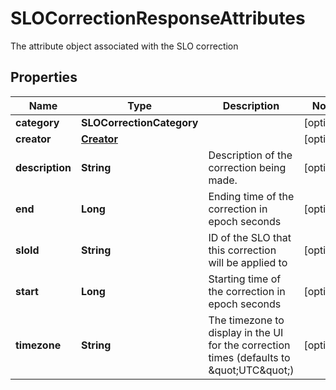 

# SLOCorrectionResponseAttributes

The attribute object associated with the SLO correction
## Properties

Name | Type | Description | Notes
------------ | ------------- | ------------- | -------------
**category** | **SLOCorrectionCategory** |  |  [optional]
**creator** | [**Creator**](Creator.md) |  |  [optional]
**description** | **String** | Description of the correction being made. |  [optional]
**end** | **Long** | Ending time of the correction in epoch seconds |  [optional]
**sloId** | **String** | ID of the SLO that this correction will be applied to |  [optional]
**start** | **Long** | Starting time of the correction in epoch seconds |  [optional]
**timezone** | **String** | The timezone to display in the UI for the correction times (defaults to \&quot;UTC\&quot;) |  [optional]



